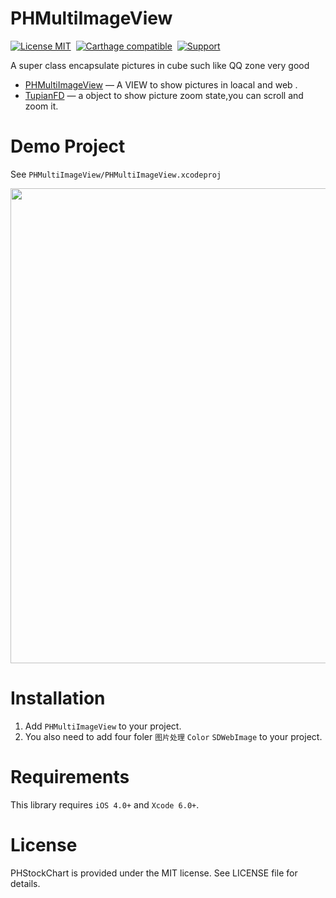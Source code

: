 PHMultiImageView
==============

[![License MIT](https://img.shields.io/badge/license-MIT-green.svg?style=flat)](https://raw.githubusercontent.com/ibireme/YYKit/master/LICENSE)&nbsp;
[![Carthage compatible](https://img.shields.io/badge/Carthage-compatible-4BC51D.svg?style=flat)](https://github.com/Carthage/Carthage)&nbsp;
[![Support](https://img.shields.io/badge/support-iOS%206%2B%20-blue.svg?style=flat)](https://www.apple.com/nl/ios/)&nbsp;


A super class encapsulate pictures in cube such like QQ zone
very good

* [PHMultiImageView](https://github.com/HeterPu/PHMultiImageView) — A VIEW to show pictures in loacal and web .
* [TupianFD](https://github.com/HeterPu/PHMultiImageView) — a object to show picture zoom state,you can scroll and zoom it.


Demo Project
==============
See `PHMultiImageView/PHMultiImageView.xcodeproj`

<img src="https://raw.github.com/HeterPu/PHMultiImageView/master/PHMultiImageView/demo/snapshot/demo.png" width="760"><br/>

Installation
==============
1. Add `PHMultiImageView` to your project.
2. You also need to add four foler `图片处理` `Color` `SDWebImage` to  your project.

Requirements
==============
This library requires `iOS 4.0+` and `Xcode 6.0+`.


License
==============
PHStockChart is provided under the MIT license. See LICENSE file for details.